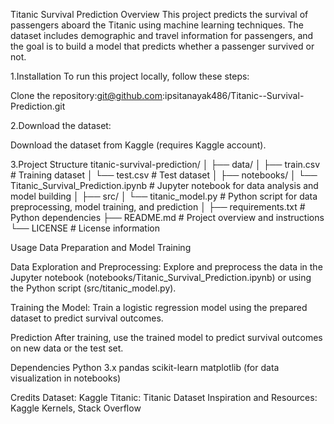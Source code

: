 Titanic Survival Prediction
Overview
This project predicts the survival of passengers aboard the Titanic using machine learning techniques. The dataset includes demographic and travel information for passengers, and the goal is to build a model that predicts whether a passenger survived or not.

1.Installation
To run this project locally, follow these steps:

Clone the repository:git@github.com:ipsitanayak486/Titanic--Survival-Prediction.git

2.Download the dataset:

Download the dataset from Kaggle (requires Kaggle account).

3.Project Structure
titanic-survival-prediction/
│
├── data/
│   ├── train.csv        # Training dataset
│   └── test.csv         # Test dataset
│
├── notebooks/
│   └── Titanic_Survival_Prediction.ipynb  # Jupyter notebook for data analysis and model building
│
├── src/
│   └── titanic_model.py  # Python script for data preprocessing, model training, and prediction
│
├── requirements.txt     # Python dependencies
├── README.md            # Project overview and instructions
└── LICENSE              # License information

Usage
Data Preparation and Model Training

Data Exploration and Preprocessing:
Explore and preprocess the data in the Jupyter notebook (notebooks/Titanic_Survival_Prediction.ipynb) or using the Python script (src/titanic_model.py).

Training the Model:
Train a logistic regression model using the prepared dataset to predict survival outcomes.

Prediction
After training, use the trained model to predict survival outcomes on new data or the test set.

Dependencies
Python 3.x
pandas
scikit-learn
matplotlib (for data visualization in notebooks)

Credits
Dataset: Kaggle Titanic: Titanic Dataset
Inspiration and Resources: Kaggle Kernels, Stack Overflow
